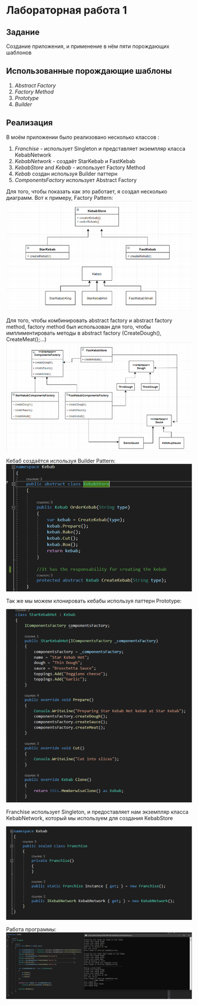 # Лабораторная работа 1
## Задание 
Создание приложения, и применение в нём пяти порождающих шаблонов
## Использованные порождающие шаблоны
1. _Abstract Factory_
2. _Factory Method_
4. _Prototype_
5. _Builder_

## Реализация 
В моём приложении было реализовано несколько классов :
1. _Franchise_  - использует Singleton и представляет экземпляр класса KebabNetwork 
2. _KebabNetwork_ - создаёт StarKebab и FastKebab
3. _KebabStore_ and _Kebab_ - использует Factory Method 
4. _Kebab_ создан используя Builder паттерн
5. _ComponentsFactory_ использует Abstract Factory 

Для того, чтобы показать как это работает, я создал несколько диаграмм. Вот к примеру, 
Factory  Pattern: 
![alt text](Diagrams/diag1.png "Logo Title Text 1")

Для того, чтобы комбинировать abstract factory и abstract factory method, factory method был использован для того, чтобы имплиментировать методы в abstract factory (CreateDough(), CreateMeat();...)
![alt text](Diagrams/diag2.png "Logo Title Text 1")

Кебаб создаётся используя Builder Pattern:  
![alt text](Diagrams/diag3.png "Logo Title Text 1")

Так же мы можем клонировать кебабы используя паттерн Prototype:

![alt text](Diagrams/diag4.png "Logo Title Text 1")


Franchise использует Singleton, и предоставляет нам экземпляр класса KebabNetwork, который мы используем для создания KebabStore

![alt text](Diagrams/diag5.png "Logo Title Text 1")

Работа программы: 
![alt text](Diagrams/diag6.png "Logo Title Text 1")



